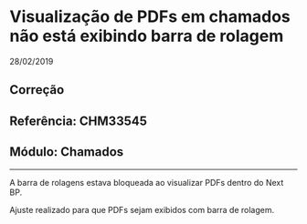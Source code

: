 # Visualização de PDFs em chamados não está exibindo barra de rolagem
28/02/2019
## Correção
## Referência: CHM33545
## Módulo: Chamados
***

A barra de rolagens estava bloqueada ao visualizar PDFs dentro do Next BP.

Ajuste realizado para que PDFs sejam exibidos com barra de rolagem.